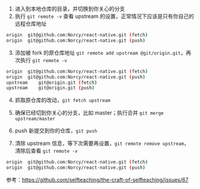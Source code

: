 1. 进入到本地仓库的目录，并切换到你关心的分支
2. 执行 `git remote -v` 查看 upstream 的设置，正常情况下应该是只有你自己的远程仓库地址

```sh
origin	git@github.com:Norcy/react-native.git (fetch)
origin	git@github.com:Norcy/react-native.git (push)
```

3. 添加被 fork 的原仓库地址 `git remote add upstream @git/origin.git`，再次执行 `git remote -v`

```sh
origin	git@github.com:Norcy/react-native.git (fetch)
origin	git@github.com:Norcy/react-native.git (push)
upstream	git@origin.git (fetch)
upstream	git@origin.git (push)
```

4. 抓取原仓库的改动，`git fetch upstream`

5. 确保已经切到你关心的分支，比如 master；执行合并 `git merge upstream/master`

6. push 新提交到你的仓库，`git push`

7. 清除 upstream 信息，等下次需要再设置，`git remote remove upstream`，清除后查看 `git remote -v`

```sh
origin	git@github.com:Norcy/react-native.git (fetch)
origin	git@github.com:Norcy/react-native.git (push)
```

参考：https://github.com/selfteaching/the-craft-of-selfteaching/issues/67